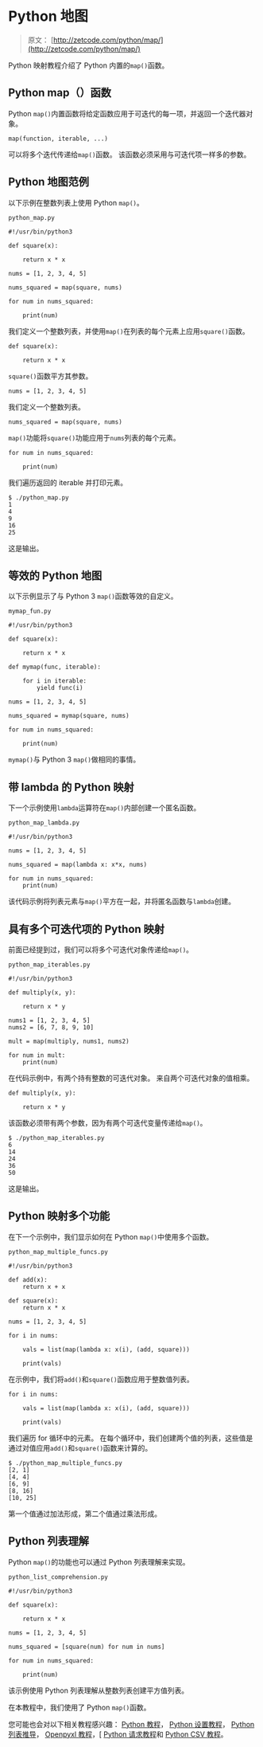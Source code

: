 # Python 地图

> 原文： [http://zetcode.com/python/map/](http://zetcode.com/python/map/)

Python 映射教程介绍了 Python 内置的`map()`函数。

## Python map（）函数

Python `map()`内置函数将给定函数应用于可迭代的每一项，并返回一个迭代器对象。

```
map(function, iterable, ...)

```

可以将多个迭代传递给`map()`函数。 该函数必须采用与可迭代项一样多的参数。

## Python 地图范例

以下示例在整数列表上使用 Python `map()`。

`python_map.py`

```
#!/usr/bin/python3

def square(x):

    return x * x

nums = [1, 2, 3, 4, 5]

nums_squared = map(square, nums)

for num in nums_squared:

    print(num)

```

我们定义一个整数列表，并使用`map()`在列表的每个元素上应用`square()`函数。

```
def square(x):

    return x * x

```

`square()`函数平方其参数。

```
nums = [1, 2, 3, 4, 5]

```

我们定义一个整数列表。

```
nums_squared = map(square, nums)

```

`map()`功能将`square()`功能应用于`nums`列表的每个元素。

```
for num in nums_squared:

    print(num)

```

我们遍历返回的 iterable 并打印元素。

```
$ ./python_map.py 
1
4
9
16
25

```

这是输出。

## 等效的 Python 地图

以下示例显示了与 Python 3 `map()`函数等效的自定义。

`mymap_fun.py`

```
#!/usr/bin/python3

def square(x):

    return x * x

def mymap(func, iterable):

    for i in iterable:
        yield func(i)

nums = [1, 2, 3, 4, 5]

nums_squared = mymap(square, nums)

for num in nums_squared:

    print(num)  

```

`mymap()`与 Python 3 `map()`做相同的事情。

## 带 lambda 的 Python 映射

下一个示例使用`lambda`运算符在`map()`内部创建一个匿名函数。

`python_map_lambda.py`

```
#!/usr/bin/python3

nums = [1, 2, 3, 4, 5]

nums_squared = map(lambda x: x*x, nums)

for num in nums_squared:
    print(num)

```

该代码示例将列表元素与`map()`平方在一起，并将匿名函数与`lambda`创建。

## 具有多个可迭代项的 Python 映射

前面已经提到过，我们可以将多个可迭代对象传递给`map()`。

`python_map_iterables.py`

```
#!/usr/bin/python3

def multiply(x, y):

    return x * y

nums1 = [1, 2, 3, 4, 5]
nums2 = [6, 7, 8, 9, 10]

mult = map(multiply, nums1, nums2)

for num in mult:
    print(num)

```

在代码示例中，有两个持有整数的可迭代对象。 来自两个可迭代对象的值相乘。

```
def multiply(x, y):

    return x * y

```

该函数必须带有两个参数，因为有两个可迭代变量传递给`map()`。

```
$ ./python_map_iterables.py 
6
14
24
36
50

```

这是输出。

## Python 映射多个功能

在下一个示例中，我们显示如何在 Python `map()`中使用多个函数。

`python_map_multiple_funcs.py`

```
#!/usr/bin/python3

def add(x):
    return x + x

def square(x):
    return x * x

nums = [1, 2, 3, 4, 5]

for i in nums:

    vals = list(map(lambda x: x(i), (add, square)))

    print(vals)

```

在示例中，我们将`add()`和`square()`函数应用于整数值列表。

```
for i in nums:

    vals = list(map(lambda x: x(i), (add, square)))

    print(vals)

```

我们遍历 for 循环中的元素。 在每个循环中，我们创建两个值的列表，这些值是通过对值应用`add()`和`square()`函数来计算的。

```
$ ./python_map_multiple_funcs.py 
[2, 1]
[4, 4]
[6, 9]
[8, 16]
[10, 25]

```

第一个值通过加法形成，第二个值通过乘法形成。

## Python 列表理解

Python `map()`的功能也可以通过 Python 列表理解来实现。

`python_list_comprehension.py`

```
#!/usr/bin/python3

def square(x):

    return x * x

nums = [1, 2, 3, 4, 5]

nums_squared = [square(num) for num in nums]

for num in nums_squared:

    print(num)

```

该示例使用 Python 列表理解从整数列表创建平方值列表。

在本教程中，我们使用了 Python `map()`函数。

您可能也会对以下相关教程感兴趣： [Python 教程](/lang/python/)， [Python 设置教程](/python/set/)， [Python 列表推导](/articles/pythonlistcomprehensions/)， [Openpyxl 教程](/articles/openpyxl/)，[ [Python 请求教程](/web/pythonrequests/)和 [Python CSV 教程](/python/csv/)。